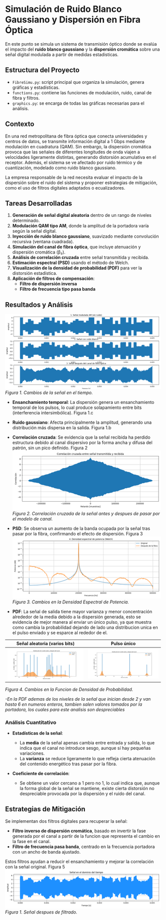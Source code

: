 # Simulación de Ruido Blanco Gaussiano y Dispersión en Fibra Óptica

En este punto se simula un sistema de transmisión óptico donde se evalúa el impacto del **ruido blanco gaussiano** y la **dispersión cromática** sobre una señal digital modulada a partir de medidas estadisticas.

## Estructura del Proyecto

- `FibreSimu.py`: script principal que organiza la simulación, genera gráficas y estadísticas.
- `functions.py`: contiene las funciones de modulación, ruido, canal de fibra y filtros.
- `graphics.py`: se encarga de todas las gráficas necesarias para el análisis.

## Contexto

En una red metropolitana de fibra óptica que conecta universidades y centros de datos, se transmite información digital a 1 Gbps mediante modulación en cuadratura (QAM). Sin embargo, la dispersión cromática provoca que las señales de diferentes longitudes de onda viajen a velocidades ligeramente distintas, generando distorsión acumulativa en el receptor. Además, el sistema se ve afectado por ruido térmico y de cuantización, modelado como ruido blanco gaussiano.

La empresa responsable de la red necesita evaluar el impacto de la dispersión sobre el ruido del sistema y proponer estrategias de mitigación, como el uso de filtros digitales adaptados o ecualizadores.

## Tareas Desarrolladas

1. **Generación de señal digital aleatoria** dentro de un rango de niveles determinado.
2. **Modulación QAM tipo AM**, donde la amplitud de la portadora varía según la señal digital.
3. **Inyección de ruido blanco gaussiano**, suavizado mediante convolución recursiva (ventana cuadrada).
4. **Simulación del canal de fibra óptica**, que incluye atenuación y dispersión cromática (β₂).
5. **Análisis de correlación cruzada** entre señal transmitida y recibida.
6. **Estimación espectral (PSD)** usando el método de Welch.
7. **Visualización de la densidad de probabilidad (PDF)** para ver la distorsión estadística.
8. **Aplicación de filtros de compensación**:
   - **Filtro de dispersión inversa**
   - **Filtro de frecuencia tipo pasa banda**

## Resultados y Análisis

![Figura 1. Cambios de la señal en el tiempo](images/Changetime1.png)
*Figura 1. Cambios de la señal en el tiempo.*

- **Ensanchamiento temporal**: La dispersión genera un ensanchamiento temporal de los pulsos, lo cual produce solapamiento entre bits (interferencia intersimbólica). Figura 1.c
- **Ruido gaussiano**: Afecta principalmente la amplitud, generando una distribución más dispersa en la salida. Figura 1.b
- **Correlación cruzada**:  Se evidencia que la señal recibida ha perdido estructura debido al canal dispersivo por la forma ancha y difusa del patrón, sin un pico definido. Figura 2
![Figura 2. Correlación cruzada de la señal antes y despues de pasar por el modelo de canal](images/Corr1.png)
*Figura 2. Correlación cruzada de la señal antes y despues de pasar por el modelo de canal.*


- **PSD**: Se observa un aumento de la banda ocupada por la señal tras pasar por la fibra, confirmando el efecto de dispersión. Figura 3
![Figura 3. Cambios en la Densidad Espectral de Potencia](images/PSD1.png)
*Figura 3. Cambios en la Densidad Espectral de Potencia.*

- **PDF**: La señal de salida tiene mayor varianza y menor concentración alrededor de la media debido a la dispersión generada, esto se evidencia de mejor manera al enviar un único pulso, ya que muestra como cambia la probabilidad dejando de lado una distribucion unica en el pulso enviado y se esparce al rededor de el.

| Señal aleatoria (varios bits) | Pulso único |
|-------------------------------|-------------|
| ![](images/PDF1.png) | ![](images/PDF2.png) |

*Figura 4. Cambios en la Funcion de Densidad de Probabilidad.*

  *-En la PDF ademas de los niveles de la señal que inician desde 2 y van hasta 6 en numeros enteros, tambien salen valores tomados por la portadora, los cuales para este analisis son despreciables*

### Análisis Cuantitativo

- **Estadísticas de la señal**:
  - La **media** de la señal apenas cambia entre entrada y salida, lo que indica que el canal no introduce sesgo, aunque sí hay pequeñas variaciones.
  - La **varianza** se reduce ligeramente lo que refleja cierta atenuación del contenido energético tras pasar por la fibra.

- **Coeficiente de correlación**:
  - Se obtiene un valor cercano a 1 pero no 1, lo cual indica que, aunque la forma global de la señal se mantiene, existe cierta distorsión no despreciable provocada por la dispersión y el ruido del canal.


## Estrategias de Mitigación

Se implementan dos filtros digitales para recuperar la señal:

- **Filtro inverso de dispersión cromática**, basado en invertir la fase generada por el canal a partir de la funcion que representa el cambio en la fase en el canal.
- **Filtro de frecuencia pasa banda**, centrado en la frecuencia portadora con un ancho de banda ajustado.

Estos filtros ayudan a reducir el ensanchamiento y mejorar la correlación con la señal original. Figura 5
![Figura 5. Señal despues de filtrado](images/Filter1.png)
*Figura 1. Señal despues de filtrado.*
